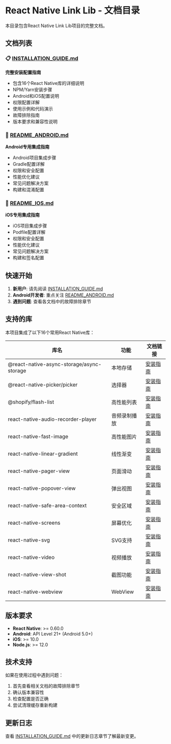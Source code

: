 # React Native Link Lib - 文档目录

本目录包含React Native Link Lib项目的完整文档。

## 文档列表

### 📋 [INSTALLATION_GUIDE.md](./INSTALLATION_GUIDE.md)
**完整安装配置指南**
- 包含16个React Native库的详细说明
- NPM/Yarn安装步骤
- Android和iOS配置说明
- 权限配置详解
- 使用示例和代码演示
- 故障排除指南
- 版本要求和兼容性说明

### 🤖 [README_ANDROID.md](./README_ANDROID.md)
**Android专用集成指南**
- Android项目集成步骤
- Gradle配置详解
- 权限和安全配置
- 性能优化建议
- 常见问题解决方案
- 构建和混淆配置

### 🍎 [README_IOS.md](./README_IOS.md)
**iOS专用集成指南**
- iOS项目集成步骤
- Podfile配置详解
- 权限和安全配置
- 性能优化建议
- 常见问题解决方案
- 构建和签名配置

## 快速开始

1. **新用户**: 请先阅读 [INSTALLATION_GUIDE.md](./INSTALLATION_GUIDE.md)
2. **Android开发者**: 重点关注 [README_ANDROID.md](./README_ANDROID.md)
3. **遇到问题**: 查看各文档中的故障排除章节

## 支持的库

本项目集成了以下16个常用React Native库：

| 库名 | 功能 | 文档链接 |
|------|------|----------|
| @react-native-async-storage/async-storage | 本地存储 | [安装指南](./INSTALLATION_GUIDE.md#asyncstorage) |
| @react-native-picker/picker | 选择器 | [安装指南](./INSTALLATION_GUIDE.md) |
| @shopify/flash-list | 高性能列表 | [安装指南](./INSTALLATION_GUIDE.md#flashlist) |
| react-native-audio-recorder-player | 音频录制播放 | [安装指南](./INSTALLATION_GUIDE.md) |
| react-native-fast-image | 高性能图片 | [安装指南](./INSTALLATION_GUIDE.md#fastimage) |
| react-native-linear-gradient | 线性渐变 | [安装指南](./INSTALLATION_GUIDE.md) |
| react-native-pager-view | 页面滑动 | [安装指南](./INSTALLATION_GUIDE.md) |
| react-native-popover-view | 弹出视图 | [安装指南](./INSTALLATION_GUIDE.md) |
| react-native-safe-area-context | 安全区域 | [安装指南](./INSTALLATION_GUIDE.md) |
| react-native-screens | 屏幕优化 | [安装指南](./INSTALLATION_GUIDE.md) |
| react-native-svg | SVG支持 | [安装指南](./INSTALLATION_GUIDE.md) |
| react-native-video | 视频播放 | [安装指南](./INSTALLATION_GUIDE.md) |
| react-native-view-shot | 截图功能 | [安装指南](./INSTALLATION_GUIDE.md) |
| react-native-webview | WebView | [安装指南](./INSTALLATION_GUIDE.md) |

## 版本要求

- **React Native**: >= 0.60.0
- **Android**: API Level 21+ (Android 5.0+)
- **iOS**: >= 10.0
- **Node.js**: >= 12.0

## 技术支持

如果在使用过程中遇到问题：

1. 首先查看相关文档的故障排除章节
2. 确认版本兼容性
3. 检查配置是否正确
4. 尝试清理缓存重新构建

## 更新日志

查看 [INSTALLATION_GUIDE.md](./INSTALLATION_GUIDE.md) 中的更新日志章节了解最新变更。
